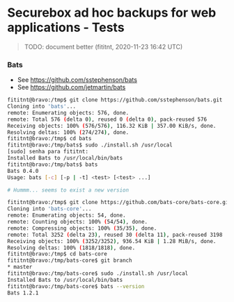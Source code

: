 # Securebox ad hoc backups for web applications - Tests

> TODO: document better (fititnt, 2020-11-23 16:42 UTC)


### Bats
- See <https://github.com/sstephenson/bats>
- See <https://github.com/jetmartin/bats>

```bash
fititnt@bravo:/tmp$ git clone https://github.com/sstephenson/bats.git
Cloning into 'bats'...
remote: Enumerating objects: 576, done.
remote: Total 576 (delta 0), reused 0 (delta 0), pack-reused 576
Receiving objects: 100% (576/576), 116.32 KiB | 357.00 KiB/s, done.
Resolving deltas: 100% (274/274), done.
fititnt@bravo:/tmp$ cd bats
fititnt@bravo:/tmp/bats$ sudo ./install.sh /usr/local
[sudo] senha para fititnt: 
Installed Bats to /usr/local/bin/bats
fititnt@bravo:/tmp/bats$ bats
Bats 0.4.0
Usage: bats [-c] [-p | -t] <test> [<test> ...]

# Hummm... seems to exist a new version

fititnt@bravo:/tmp$ git clone https://github.com/bats-core/bats-core.git
Cloning into 'bats-core'...
remote: Enumerating objects: 54, done.
remote: Counting objects: 100% (54/54), done.
remote: Compressing objects: 100% (35/35), done.
remote: Total 3252 (delta 23), reused 30 (delta 11), pack-reused 3198
Receiving objects: 100% (3252/3252), 936.54 KiB | 1.28 MiB/s, done.
Resolving deltas: 100% (1818/1818), done.
fititnt@bravo:/tmp$ cd bats-core
fititnt@bravo:/tmp/bats-core$ git branch
* master
fititnt@bravo:/tmp/bats-core$ sudo ./install.sh /usr/local
Installed Bats to /usr/local/bin/bats
fititnt@bravo:/tmp/bats-core$ bats --version
Bats 1.2.1

```